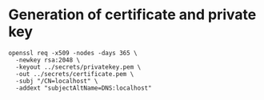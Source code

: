# Generation of certificate and private key

```
openssl req -x509 -nodes -days 365 \
  -newkey rsa:2048 \
  -keyout ../secrets/privatekey.pem \
  -out ../secrets/certificate.pem \
  -subj "/CN=localhost" \
  -addext "subjectAltName=DNS:localhost"

```